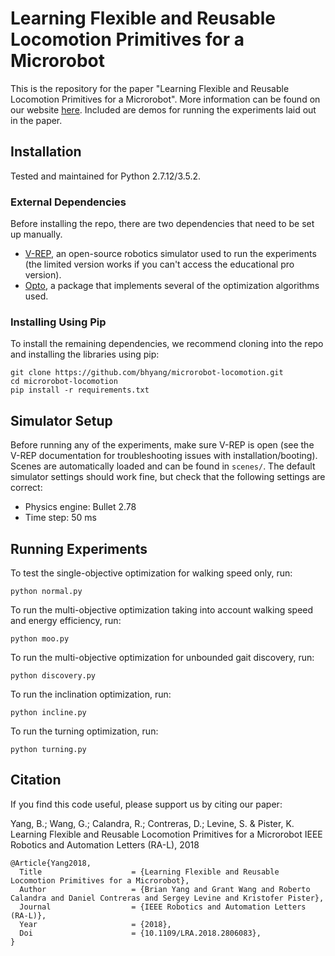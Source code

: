 # Learning Flexible and Reusable Locomotion Primitives for a Microrobot
This is the repository for the paper "Learning Flexible and Reusable Locomotion Primitives for a Microrobot". More information can be found on our website [here](https://sites.google.com/view/learning-locomotion-primitives/).
Included are demos for running the experiments laid out in the paper.

## Installation
Tested and maintained for Python 2.7.12/3.5.2.
### External Dependencies
Before installing the repo, there are two dependencies that need to be set up manually.
* [V-REP](http://www.coppeliarobotics.com/downloads.html), an open-source robotics simulator used to run the experiments (the limited version works if you can't access the educational pro version).
* [Opto](https://github.com/robertocalandra/opto), a package that implements several of the optimization algorithms used.

### Installing Using Pip
To install the remaining dependencies, we recommend cloning into the repo and installing the libraries using pip:
```
git clone https://github.com/bhyang/microrobot-locomotion.git
cd microrobot-locomotion
pip install -r requirements.txt
```

## Simulator Setup
Before running any of the experiments, make sure V-REP is open (see the V-REP documentation for troubleshooting issues with installation/booting). Scenes are automatically loaded and can be found in `scenes/`. The default simulator settings should work fine, but check that the following settings are correct:
* Physics engine: Bullet 2.78
* Time step: 50 ms

## Running Experiments
To test the single-objective optimization for walking speed only, run:
```
python normal.py
```
To run the multi-objective optimization taking into account walking speed and energy efficiency, run:
```
python moo.py
```
To run the multi-objective optimization for unbounded gait discovery, run:
```
python discovery.py
```
To run the inclination optimization, run:
```
python incline.py
```
To run the turning optimization, run:
```
python turning.py
```
## Citation

If you find this code useful, please support us by citing our paper:

Yang, B.; Wang, G.; Calandra, R.; Contreras, D.; Levine, S. & Pister, K. Learning Flexible and Reusable Locomotion Primitives for a Microrobot IEEE Robotics and Automation Letters (RA-L), 2018
```
@Article{Yang2018,
  Title                    = {Learning Flexible and Reusable Locomotion Primitives for a Microrobot},
  Author                   = {Brian Yang and Grant Wang and Roberto Calandra and Daniel Contreras and Sergey Levine and Kristofer Pister},
  Journal                  = {IEEE Robotics and Automation Letters (RA-L)},
  Year                     = {2018},
  Doi                      = {10.1109/LRA.2018.2806083},
}
```
